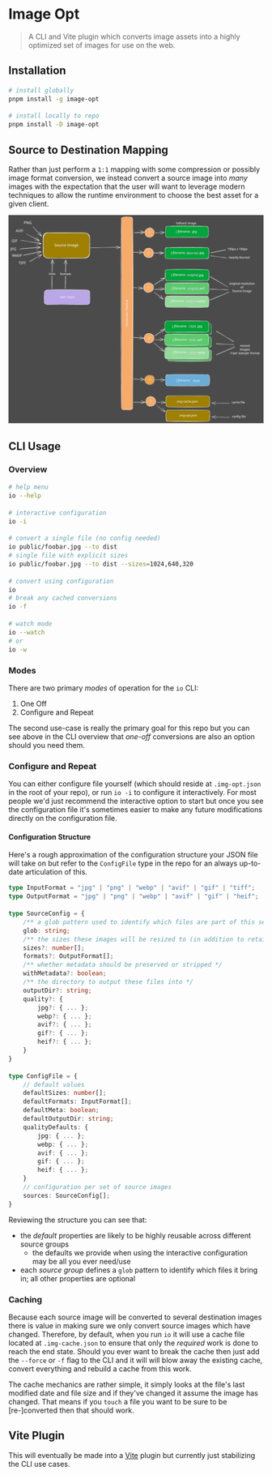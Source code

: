 # Image Opt

> A CLI and Vite plugin which converts image assets into a highly optimized set of images for use on the web.

## Installation

```sh
# install globally
pnpm install -g image-opt

# install locally to repo
pnpm install -D image-opt
```

## Source to Destination Mapping

Rather than just perform a `1:1` mapping with some compression or possibly image format conversion, we instead convert a source image into _many_ images with the expectation that the user will want to leverage modern techniques to allow the runtime environment to choose the best asset for a given client.

<img src="./docs/source-to-dest-mapping.svg" alt="source to dest mapping image" />


## CLI Usage

### Overview

```sh
# help menu
io --help

# interactive configuration
io -i

# convert a single file (no config needed)
io public/foobar.jpg --to dist
# single file with explicit sizes
io public/foobar.jpg --to dist --sizes=1024,640,320

# convert using configuration
io
# break any cached conversions
io -f

# watch mode
io --watch
# or
io -w
```

### Modes

There are two primary _modes_ of operation for the `io` CLI:

1. One Off
2. Configure and Repeat

The second use-case is really the primary goal for this repo but you can see above in the CLI overview that _one-off_ conversions are also an option should you need them.

### Configure and Repeat

You can either configure file yourself (which should reside at `.img-opt.json` in the root of your repo), or run `io -i` to configure it interactively. For most people we'd just recommend the interactive option to start but once you see the configuration file it's sometimes easier to make any future modifications directly on the configuration file.

#### Configuration Structure

Here's a rough approximation of the configuration structure your JSON file will take on but refer to the `ConfigFile` type in the repo for an
always up-to-date articulation of this.

```ts
type InputFormat = "jpg" | "png" | "webp" | "avif" | "gif" | "tiff";
type OutputFormat = "jpg" | "png" | "webp" | "avif" | "gif" | "heif";

type SourceConfig = {
	/** a glob pattern used to identify which files are part of this set of images */
	glob: string;
	/** the sizes these images will be resized to (in addition to retaining full resolution) */
	sizes?: number[];
	formats?: OutputFormat[];
	/** whether metadata should be preserved or stripped */
	withMetadata?: boolean;
	/** the directory to output these files into */
	outputDir?: string;
	quality?: {
		jpg?: { ... };
		webp?: { ... };
		avif?: { ... };
		gif?: { ... };
		heif?: { ... };
	}
}

type ConfigFile = {
	// default values
	defaultSizes: number[];
	defaultFormats: InputFormat[];
	defaultMeta: boolean;
	defaultOutputDir: string;
	qualityDefaults: {
		jpg: { ... };
		webp: { ... };
		avif: { ... };
		gif: { ... };
		heif: { ... };
	}
	// configuration per set of source images
	sources: SourceConfig[];
}
```

Reviewing the structure you can see that:

- the _default_ properties are likely to be highly reusable across different source groups
  - the defaults we provide when using the interactive configuration may be all you ever need/use
- each _source group_ defines a `glob` pattern to identify which files it bring in; all other properties are optional

### Caching

Because each source image will be converted to several destination images there is value in making sure we only convert source images which have changed. Therefore, by default, when you run `io` it will use a cache file located at `.img-cache.json` to ensure that only the _required_ work is done to reach the end state. Should you ever want to break the cache then just add the `--force` or `-f` flag to the CLI and it will will blow away the existing cache, convert everything and rebuild a cache from this work.

The cache mechanics are rather simple, it simply looks at the file's last modified date and file size and if they've changed it assume the image has changed. That means if you `touch` a file you want to be sure to be [re-]converted then that should work.

## Vite Plugin

This will eventually be made into a [Vite](https://vitejs.dev) plugin but currently just stabilizing the CLI use cases.
